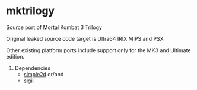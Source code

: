 # mktrilogy 

Source port of Mortal Kombat 3 Trilogy

Original leaked source code target is Ultra64 IRIX MIPS and PSX

Other existing platform ports include support only for the MK3
and Ultimate edition.

1. Dependencies
    - [simple2d](https://github.com/simple2d/simple2d)
    or/and
    - [sigil](https://github.com/simonrad/sigil)
